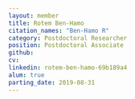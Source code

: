 ```yaml
---
layout: member
title: Rotem Ben-Hamo
citation_names: "Ben-Hamo R"
category: Postdoctoral Researcher
position: Postdoctoral Associate
github: 
cv:
linkedin: rotem-ben-hamo-69b189a4
alum: true
parting_date: 2019-08-31
---
```


